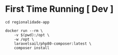 # First Time Running [  Dev ]

```
cd regionalidade-app

docker run --rm \
    -v $(pwd):/opt \
    -w /opt \
    laravelsail/php80-composer:latest \
    composer install
```